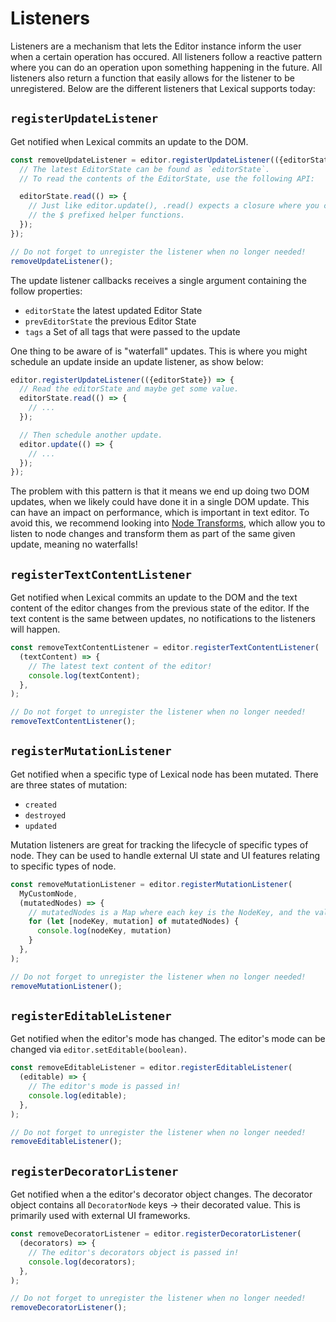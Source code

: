

# Listeners

Listeners are a mechanism that lets the Editor instance inform the user when a certain operation has occured. All listeners follow a reactive pattern where you can do an operation upon something happening in the future. All listeners also return a function that easily allows for the
listener to be unregistered. Below are the different listeners that Lexical supports today:

## `registerUpdateListener`

Get notified when Lexical commits an update to the DOM.

```js
const removeUpdateListener = editor.registerUpdateListener(({editorState}) => {
  // The latest EditorState can be found as `editorState`.
  // To read the contents of the EditorState, use the following API:

  editorState.read(() => {
    // Just like editor.update(), .read() expects a closure where you can use
    // the $ prefixed helper functions.
  });
});

// Do not forget to unregister the listener when no longer needed!
removeUpdateListener();
```

The update listener callbacks receives a single argument containing the follow properties:

- `editorState` the latest updated Editor State
- `prevEditorState` the previous Editor State
- `tags` a Set of all tags that were passed to the update

One thing to be aware of is "waterfall" updates. This is where you might schedule an update inside an update
listener, as show below:

```js
editor.registerUpdateListener(({editorState}) => {
  // Read the editorState and maybe get some value.
  editorState.read(() => {
    // ...
  });

  // Then schedule another update.
  editor.update(() => {
    // ...
  });
});
```

The problem with this pattern is that it means we end up doing two DOM updates, when we likely could have
done it in a single DOM update. This can have an impact on performance, which is important in text editor.
To avoid this, we recommend looking into [Node Transforms](https://lexical.dev/docs/concepts/transforms), which allow you to listen to node changes and
transform them as part of the same given update, meaning no waterfalls!

## `registerTextContentListener`

Get notified when Lexical commits an update to the DOM and the text content of the editor changes from
the previous state of the editor. If the text content is the same between updates, no notifications to
the listeners will happen.

```js
const removeTextContentListener = editor.registerTextContentListener(
  (textContent) => {
    // The latest text content of the editor!
    console.log(textContent);
  },
);

// Do not forget to unregister the listener when no longer needed!
removeTextContentListener();
```

## `registerMutationListener`

Get notified when a specific type of Lexical node has been mutated. There are three states of mutation:

- `created`
- `destroyed`
- `updated`

Mutation listeners are great for tracking the lifecycle of specific types of node. They can be used to
handle external UI state and UI features relating to specific types of node.

```js
const removeMutationListener = editor.registerMutationListener(
  MyCustomNode,
  (mutatedNodes) => {
    // mutatedNodes is a Map where each key is the NodeKey, and the value is the state of mutation.
    for (let [nodeKey, mutation] of mutatedNodes) {
      console.log(nodeKey, mutation)
    }
  },
);

// Do not forget to unregister the listener when no longer needed!
removeMutationListener();
```

## `registerEditableListener`

Get notified when the editor's mode has changed. The editor's mode can be changed
via `editor.setEditable(boolean)`.

```js
const removeEditableListener = editor.registerEditableListener(
  (editable) => {
    // The editor's mode is passed in!
    console.log(editable);
  },
);

// Do not forget to unregister the listener when no longer needed!
removeEditableListener();
```

## `registerDecoratorListener`

Get notified when a the editor's decorator object changes. The decorator object contains
all `DecoratorNode` keys -> their decorated value. This is primarily used with external
UI frameworks.

```js
const removeDecoratorListener = editor.registerDecoratorListener(
  (decorators) => {
    // The editor's decorators object is passed in!
    console.log(decorators);
  },
);

// Do not forget to unregister the listener when no longer needed!
removeDecoratorListener();
```
